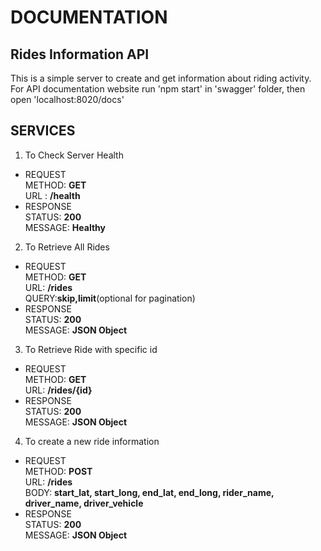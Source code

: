 # DOCUMENTATION

## Rides Information API

This is a simple server to create and get information about riding activity.<br>
For API documentation website run 'npm start' in 'swagger' folder, then open 'localhost:8020/docs'

## SERVICES
1. To Check Server Health<br>
- REQUEST<br>
METHOD: **GET**<br>
URL   : **/health**<br>
- RESPONSE<br>
STATUS: **200**<br>
MESSAGE: **Healthy**
2. To Retrieve All Rides
- REQUEST<br>
METHOD: **GET**<br>
URL: **/rides**<br>
QUERY:**skip,limit**(optional for pagination)
- RESPONSE<br>
STATUS: **200**<br>
MESSAGE: **JSON Object**<br>
3. To Retrieve Ride with specific id<br>
- REQUEST<br>
METHOD: **GET**<br>
URL: **/rides/{id}**<br>
- RESPONSE<br>
STATUS: **200**<br>
MESSAGE: **JSON Object**<br>
4. To create a new ride information<br>
- REQUEST<br>
METHOD: **POST**<br>
URL: **/rides**<br>
BODY: **start_lat, start_long, end_lat, end_long, rider_name, driver_name, driver_vehicle**<br>
- RESPONSE<br>
STATUS: **200**<br>
MESSAGE: **JSON Object**<br>